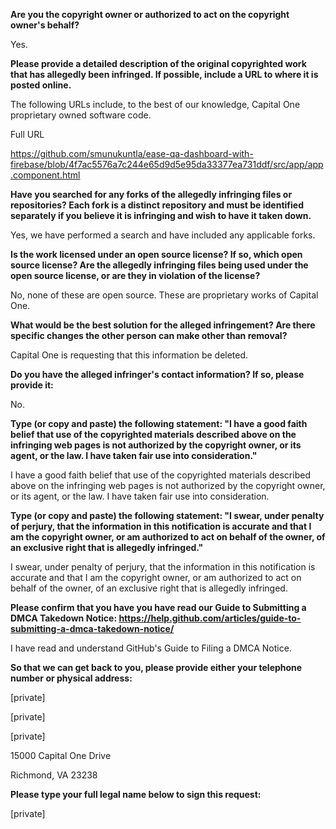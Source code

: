 **Are you the copyright owner or authorized to act on the copyright owner's behalf?**



Yes.



**Please provide a detailed description of the original copyrighted work that has allegedly been infringed. If possible, include a URL to where it is posted online.**



The following URLs include, to the best of our knowledge, Capital One proprietary owned software code.



Full URL



https://github.com/smunukuntla/ease-qa-dashboard-with-firebase/blob/4f7ac5576a7c244e65d9d5e95da33377ea731ddf/src/app/app.component.html



**Have you searched for any forks of the allegedly infringing files or repositories? Each fork is a distinct repository and must be identified separately if you believe it is infringing and wish to have it taken down.**



Yes, we have performed a search and have included any applicable forks.



**Is the work licensed under an open source license? If so, which open source license? Are the allegedly infringing files being used under the open source license, or are they in violation of the license?**



No, none of these are open source. These are proprietary works of Capital One.



**What would be the best solution for the alleged infringement? Are there specific changes the other person can make other than removal?**



Capital One is requesting that this information be deleted.



**Do you have the alleged infringer's contact information? If so, please provide it:**



No.



**Type (or copy and paste) the following statement: "I have a good faith belief that use of the copyrighted materials described above on the infringing web pages is not authorized by the copyright owner, or its agent, or the law. I have taken fair use into consideration."**



I have a good faith belief that use of the copyrighted materials described above on the infringing web pages is not authorized by the copyright owner, or its agent, or the law. I have taken fair use into consideration.



**Type (or copy and paste) the following statement: "I swear, under penalty of perjury, that the information in this notification is accurate and that I am the copyright owner, or am authorized to act on behalf of the owner, of an exclusive right that is allegedly infringed."**



I swear, under penalty of perjury, that the information in this notification is accurate and that I am the copyright owner, or am authorized to act on behalf of the owner, of an exclusive right that is allegedly infringed.



**Please confirm that you have you have read our Guide to Submitting a DMCA Takedown Notice: https://help.github.com/articles/guide-to-submitting-a-dmca-takedown-notice/**



I have read and understand GitHub's Guide to Filing a DMCA Notice.



**So that we can get back to you, please provide either your telephone number or physical address:**

[private]  

[private]  

[private]  

15000 Capital One Drive

Richmond, VA 23238



**Please type your full legal name below to sign this request:**



[private]  
